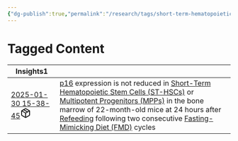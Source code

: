```yaml
---
{"dg-publish":true,"permalink":"/research/tags/short-term-hematopoietic-stem-cells-st-hs-cs/","updated":"2025-01-30T16:32:57-05:00"}
---
```


# Tagged Content
<div><table class="dataview table-view-table"><thead class="table-view-thead"><tr class="table-view-tr-header"><th class="table-view-th"><span>Insights</span><span class="dataview small-text">1</span></th><th class="table-view-th"><span></span></th></tr></thead><tbody class="table-view-tbody"><tr><td><span><a data-tooltip-position="top" aria-label="Research/Insights/2025-01-30 15-38-45.md" data-href="Research/Insights/2025-01-30 15-38-45.md" href="Research/Insights/2025-01-30 15-38-45.md" class="internal-link" target="_blank" rel="noopener nofollow" fileclass-name="Research Links">2025-01-30 15-38-45</a><a class="metadata-menu fileclass-icon"><svg xmlns="http://www.w3.org/2000/svg" width="24" height="24" viewBox="0 0 24 24" fill="none" stroke="currentColor" stroke-width="2" stroke-linecap="round" stroke-linejoin="round" class="svg-icon lucide-package"><path d="m7.5 4.27 9 5.15"></path><path d="M21 8a2 2 0 0 0-1-1.73l-7-4a2 2 0 0 0-2 0l-7 4A2 2 0 0 0 3 8v8a2 2 0 0 0 1 1.73l7 4a2 2 0 0 0 2 0l7-4A2 2 0 0 0 21 16Z"></path><path d="m3.3 7 8.7 5 8.7-5"></path><path d="M12 22V12"></path></svg></a></span></td><td><span><a data-href="p16" href="p16" class="internal-link" target="_blank" rel="noopener nofollow">p16</a> expression is not reduced in <a data-href="Short-Term Hematopoietic Stem Cells (ST-HSCs)" href="Short-Term Hematopoietic Stem Cells (ST-HSCs)" class="internal-link" target="_blank" rel="noopener nofollow">Short-Term Hematopoietic Stem Cells (ST-HSCs)</a> or <a data-href="Multipotent Progenitors (MPPs)" href="Multipotent Progenitors (MPPs)" class="internal-link" target="_blank" rel="noopener nofollow">Multipotent Progenitors (MPPs)</a> in the bone marrow of 22-month-old mice at 24 hours after <a data-href="Refeeding" href="Refeeding" class="internal-link" target="_blank" rel="noopener nofollow">Refeeding</a> following two consecutive <a data-href="Fasting-Mimicking Diet (FMD)" href="Fasting-Mimicking Diet (FMD)" class="internal-link" target="_blank" rel="noopener nofollow">Fasting-Mimicking Diet (FMD)</a> cycles</span></td></tr></tbody></table></div>

